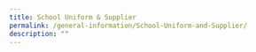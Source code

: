 ```yaml
---
title: School Uniform & Supplier
permalink: /general-information/School-Uniform-and-Supplier/
description: ""
---
```

